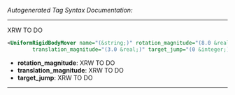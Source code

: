 <!-- THIS IS AN AUTOGENERATED FILE: Don't edit it directly, instead change the schema definition in the code itself. -->

_Autogenerated Tag Syntax Documentation:_

---
XRW TO DO

```xml
<UniformRigidBodyMover name="(&string;)" rotation_magnitude="(8.0 &real;)"
        translation_magnitude="(3.0 &real;)" target_jump="(0 &integer;)" />
```

-   **rotation_magnitude**: XRW TO DO
-   **translation_magnitude**: XRW TO DO
-   **target_jump**: XRW TO DO

---
